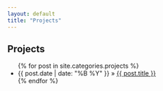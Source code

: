 ```yaml
---
layout: default
title: "Projects"
---
```


<div id="home">
  <h2>Projects</h2>
  <ul class="posts">
    {% for post in site.categories.projects %}
      <li><span>{{ post.date | date: "%B %Y" }}</span> &raquo; <a href="{{ post.url }}">{{ post.title }}</a></li>
    {% endfor %}
  </ul>
</div>

